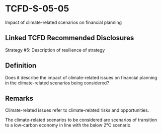 # TCFD-S-05-05

Impact of climate-related scenarios on financial planning

## Linked TCFD Recommended Disclosures

Strategy #5: Description of resilience of strategy

## Definition

Does it describe the impact of climate-related issues on financial planning in the climate-related scenarios being considered?

## Remarks

Climate-related issues refer to climate-related risks and opportunities.

The climate-related scenarios to be considered are scenarios of transition to a low-carbon economy in line with the below 2°C scenario.
